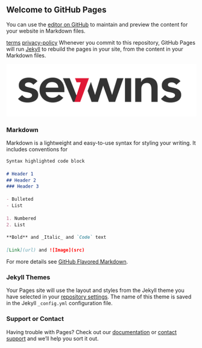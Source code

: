 ## Welcome to GitHub Pages

You can use the [editor on GitHub](https://github.com/Sevwins/Sevwins.github.io/edit/master/README.md) to maintain and preview the content for your website in Markdown files.

[terms](docs/terms-of-use)
[privacy-policy](docs/privacy-policy)
Whenever you commit to this repository, GitHub Pages will run [Jekyll](https://jekyllrb.com/) to rebuild the pages in your site, from the content in your Markdown files.

![Image](/images/Sevwins_Wordmark_Primary.png)



### Markdown

Markdown is a lightweight and easy-to-use syntax for styling your writing. It includes conventions for

```markdown
Syntax highlighted code block

# Header 1
## Header 2
### Header 3

- Bulleted
- List

1. Numbered
2. List

**Bold** and _Italic_ and `Code` text

[Link](url) and ![Image](src)
```

For more details see [GitHub Flavored Markdown](https://guides.github.com/features/mastering-markdown/).

### Jekyll Themes

Your Pages site will use the layout and styles from the Jekyll theme you have selected in your [repository settings](https://github.com/Sevwins/Sevwins.github.io/settings). The name of this theme is saved in the Jekyll `_config.yml` configuration file.

### Support or Contact

Having trouble with Pages? Check out our [documentation](https://docs.github.com/categories/github-pages-basics/) or [contact support](https://github.com/contact) and we’ll help you sort it out.
